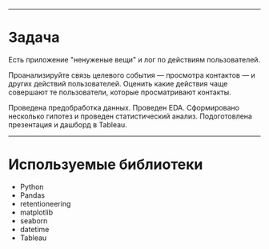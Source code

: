 
----

# Задача

Есть приложение "ненуженые вещи" и лог по действиям пользователей.

Проанализируйте связь целевого события — просмотра контактов — и других действий пользователей.
Оценить какие действия чаще совершают те пользователи, которые просматривают контакты.


Проведена предобработка данных.
Проведен EDA.
Сформировано несколько гипотез и проведен статистический анализ.
Подоготовлена презентация и дашборд в Tableau.


----

# Используемые библиотеки


* Python
* Pandas
* retentioneering
* matplotlib
* seaborn
* datetime
* Tableau



